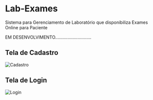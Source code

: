 # Lab-Exames
<p>Sistema para Gerenciamento de Laboratório que disponibiliza Exames Online para Paciente</p>
<p>EM DESENVOLVIMENTO.............................</p>

## Tela de Cadastro
![Cadastro](https://github.com/paulo0264/Lab-Exames/assets/60524381/5d66d592-fbd3-4798-ae50-6fe9c48c27b9)

## Tela de Login
![Login](https://github.com/paulo0264/Lab-Exames/assets/60524381/62858ff5-b4bf-4968-ac90-0b7640e7b69c)

